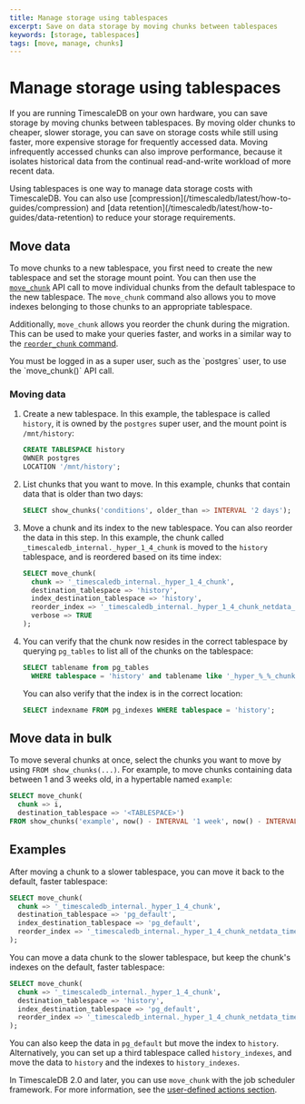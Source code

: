 ```yaml
---
title: Manage storage using tablespaces
excerpt: Save on data storage by moving chunks between tablespaces
keywords: [storage, tablespaces]
tags: [move, manage, chunks]
---
```


# Manage storage using tablespaces

If you are running TimescaleDB on your own hardware, you can save storage
by moving chunks between tablespaces. By moving older chunks to cheaper, slower
storage, you can save on storage costs while still using faster, more expensive
storage for frequently accessed data. Moving infrequently accessed chunks can
also improve performance, because it isolates historical data from the continual
read-and-write workload of more recent data.

<Highlight type="note">
Using tablespaces is one way to manage data storage costs with TimescaleDB. You
can also use [compression](/timescaledb/latest/how-to-guides/compression) and
[data retention](/timescaledb/latest/how-to-guides/data-retention) to reduce
your storage requirements.
</Highlight>

## Move data

To move chunks to a new tablespace, you first need to create the new tablespace
and set the storage mount point. You can then use the
[`move_chunk`][api-move-chunk] API call to move individual chunks from the
default tablespace to the new tablespace. The `move_chunk` command also allows
you to move indexes belonging to those chunks to an appropriate tablespace.

Additionally, `move_chunk` allows you reorder the chunk during the migration.
This can be used to make your queries faster, and works in a similar way to the
[`reorder_chunk` command][api-reorder-chunk].

<Highlight type="note">
You must be logged in as a super user, such as the `postgres` user, to use the
`move_chunk()` API call.
</Highlight>

<Procedure>

### Moving data

1.  Create a new tablespace. In this example, the tablespace is called
    `history`, it is owned by the `postgres` super user, and the mount point is
    `/mnt/history`:

    ```sql
    CREATE TABLESPACE history
    OWNER postgres
    LOCATION '/mnt/history';
    ```

1.  List chunks that you want to move. In this example, chunks that contain data
    that is older than two days:

    ```sql
    SELECT show_chunks('conditions', older_than => INTERVAL '2 days');
    ```

1.  Move a chunk and its index to the new tablespace. You can also reorder the
    data in this step. In this example, the chunk called
    `_timescaledb_internal._hyper_1_4_chunk` is moved to the `history`
    tablespace, and is reordered based on its time index:

    ```sql
    SELECT move_chunk(
      chunk => '_timescaledb_internal._hyper_1_4_chunk',
      destination_tablespace => 'history',
      index_destination_tablespace => 'history',
      reorder_index => '_timescaledb_internal._hyper_1_4_chunk_netdata_time_idx',
      verbose => TRUE
    );
    ```

1.  You can verify that the chunk now resides in the correct tablespace by
    querying `pg_tables` to list all of the chunks on the tablespace:

    ```sql
    SELECT tablename from pg_tables
      WHERE tablespace = 'history' and tablename like '_hyper_%_%_chunk';
    ```

    You can also verify that the index is in the correct location:

    ```sql
    SELECT indexname FROM pg_indexes WHERE tablespace = 'history';
    ```

</Procedure>

## Move data in bulk

To move several chunks at once, select the chunks you want to move by using
`FROM show_chunks(...)`. For example, to move chunks containing data between 1
and 3 weeks old, in a hypertable named `example`:

```sql
SELECT move_chunk(
  chunk => i, 
  destination_tablespace => '<TABLESPACE>') 
FROM show_chunks('example', now() - INTERVAL '1 week', now() - INTERVAL '3 weeks') i;
```

## Examples

After moving a chunk to a slower tablespace, you can move it back to the
default, faster tablespace:

```sql
SELECT move_chunk(
  chunk => '_timescaledb_internal._hyper_1_4_chunk',
  destination_tablespace => 'pg_default',
  index_destination_tablespace => 'pg_default',
  reorder_index => '_timescaledb_internal._hyper_1_4_chunk_netdata_time_idx'
);
```

You can move a data chunk to the slower tablespace, but keep the chunk's indexes
on the default, faster tablespace:

```sql
SELECT move_chunk(
  chunk => '_timescaledb_internal._hyper_1_4_chunk',
  destination_tablespace => 'history',
  index_destination_tablespace => 'pg_default',
  reorder_index => '_timescaledb_internal._hyper_1_4_chunk_netdata_time_idx'
);
```

You can also keep the data in `pg_default` but move the index to `history`.
Alternatively, you can set up a third tablespace called `history_indexes`,
and move the data to `history` and the indexes to `history_indexes`.

In TimescaleDB 2.0 and later, you can use `move_chunk` with the job scheduler
framework. For more information, see the [user-defined actions section][actions].

[actions]: /timescaledb/:currentVersion:/how-to-guides/user-defined-actions/
[api-move-chunk]: /api/:currentVersion:/hypertable/move_chunk
[api-reorder-chunk]: /api/:currentVersion:/hypertable/reorder_chunk
